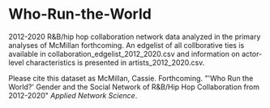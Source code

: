 # Who-Run-the-World

2012-2020 R&B/hip hop collaboration network data analyzed in the primary analyses of McMillan forthcoming. An edgelist of all collborative ties is available in collaboration_edgelist_2012_2020.csv and information on actor-level characteristics is presented in artists_2012_2020.csv. 

Please cite this dataset as McMillan, Cassie. Forthcoming. "'Who Run the World?' Gender and the Social Network of R&B/Hip Hop Collaboration from 2012-2020" _Applied Network Science_.
